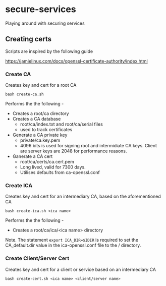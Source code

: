 # secure-services
Playing around with securing services

## Creating certs
Scripts are inspired by the following guide

https://jamielinux.com/docs/openssl-certificate-authority/index.html

### Create CA
Creates key and cert for a root CA
```
bash create-ca.sh
```
Performs the the following -
* Creates a root/ca directory
* Creates a CA database
    * root/ca/index.txt and root/ca/serial files
    * used to track certificates
* Generate a CA private key
    * private/ca.key.pem
    * 4096 bits is used for signing root and intermidiate CA keys. Client are server keys are 2048 for performance reasons.
* Ganerate a CA cert
    * root/ca/certs/ca.cert.pem 
    * Long lived, valid for 7300 days.
    * Utilises defaults from ca-openssl.conf

### Create ICA
Creates key and cert for an intermediary CA, based on the aforementioned CA
```
bash create-ica.sh <ica name>
```
Performs the the following -
* Creates a root/ca/ica/\<ica name> directory

Note.
The statement ```export ICA_DIR=$IDIR``` is required to set the CA_default.dir value in the ica-openssl.conf file to the /<ica name> directory.


### Create Client/Server Cert
Creates key and cert for a client or service based on an intermediary CA
```
bash create-cert.sh <ica name> <client/server name>
```
